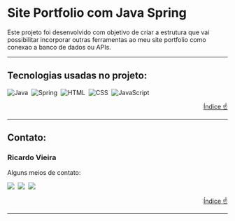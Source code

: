 # Site Portfolio com Java Spring
Este projeto foi desenvolvido com objetivo de criar a estrutura que vai possibilitar incorporar outras ferramentas ao meu site portfolio como conexao a banco de dados ou APIs.

<div align="center">


</div>

<!-- # Índice 
* [Título e Imagem de capa](#Site-Portfolio-com-Java)
* [Índice](#índice)
* [Recursos Aprimorados](#recursos-aprimorados)
* [Como Jogar](#como-jogar)
* [Tecnologias utilizadas](#tecnologias-utilizadas)
* [Contato](#contato)
* [Creditos](#creditos)

<div align="right">

  [Índice :point_up:](#índice)
</div> -->
---
<div id="tecnologias-utilizadas">

## Tecnologias usadas no projeto:
![Java](https://img.shields.io/badge/java-%23ED8B00.svg?style=for-the-badge&logo=openjdk&logoColor=white)&nbsp;
![Spring](https://img.shields.io/badge/spring-%236DB33F.svg?style=for-the-badge&logo=spring&logoColor=white)&nbsp;
![HTML](https://img.shields.io/badge/HTML5-E34F26?style=for-the-badge&logo=html5&logoColor=white)&nbsp;
![CSS](https://img.shields.io/badge/CSS-239120?&style=for-the-badge&logo=css3&logoColor=white)&nbsp;
![JavaScript](https://img.shields.io/badge/JavaScript-F7DF1E?style=for-the-badge&logo=javascript&logoColor=black)&nbsp;


  
</div>
<div align="right">

  [Índice :point_up:](#índice)
</div>

---
<div id="contato">

## Contato:
### Ricardo Vieira
Alguns meios de contato:
<div>
<a href="https://wa.me/5511984947480?text=Me+mande+um+Oi+%3A%29" target="_blank"><img src="https://img.shields.io/badge/WhatsApp-25D366?style=for-the-badge&logo=whatsapp&logoColor=white" target="_blank"></a>&nbsp;
<a href="https://www.instagram.com/ricardovieras/" target="_blank"><img src="https://img.shields.io/badge/-Instagram-%23E4405F?style=for-the-badge&logo=instagram&logoColor=white" target="_blank"></a>&nbsp;
<a href="https://www.linkedin.com/in/ricarduvieira/" target="_blank"><img src="https://img.shields.io/badge/-LinkedIn-%230077B5?style=for-the-badge&logo=linkedin&logoColor=white" target="_blank"></a>   
</div>
</div>

<div align="right">

  [Índice :point_up:](#índice)
</div>

---
<!--<div id="creditos">

 ## Creditos

Projeto foi feito pelo canal "Manual do Dev" (https://youtu.be/r9buAwVBDhA), o professor tem uma didática ótima, consegui entender muitas que estava tendo dificuldade através deste projeto.

Novas funcionalidades desenvolvidade pela Emily Fernandes (https://emilyfas.github.io/mario-game/)

1. Tela de Game Over: Agora, quando o jogador perde, é exibida uma tela de Game Over, indicando que o Mario colidiu com um obstáculo. Isso adiciona uma camada de feedback visual ao jogo.

2. Botão de Reinício: Após o jogo terminar, o jogador pode reiniciá-lo facilmente com um novo botão de reinício. Isso evita a necessidade de recarregar a página para jogar novamente.

3. Novas Teclas de Funcionalidade: Além das teclas de salto existentes, foram adicionadas novas teclas de funcionalidade para oferecer mais opções de interação durante o jogo.


<div align="right">

  [Índice :point_up:](#índice)

</div>
</div> -->
